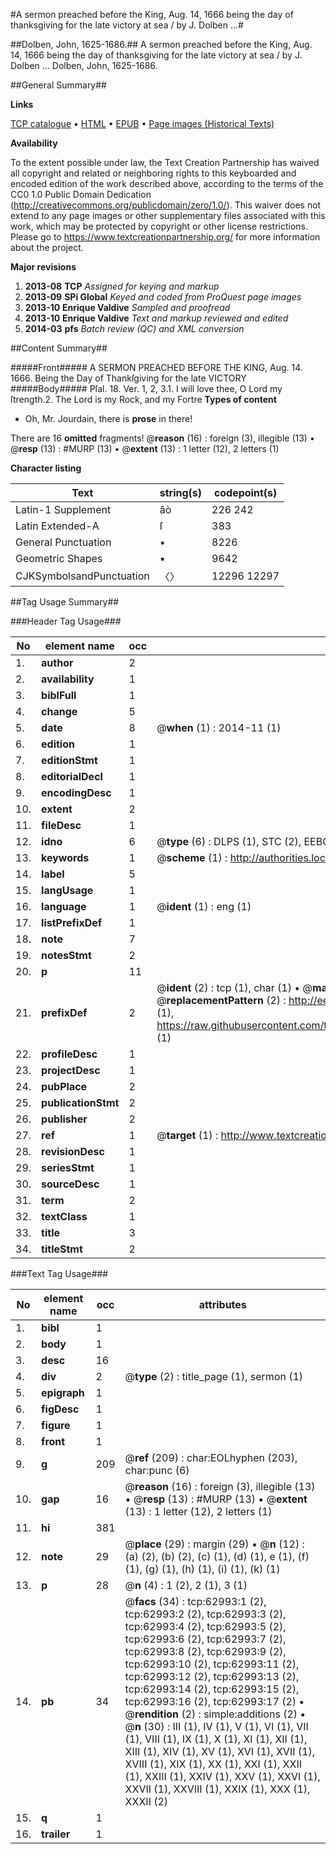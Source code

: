 #A sermon preached before the King, Aug. 14, 1666 being the day of thanksgiving for the late victory at sea / by J. Dolben ...#

##Dolben, John, 1625-1686.##
A sermon preached before the King, Aug. 14, 1666 being the day of thanksgiving for the late victory at sea / by J. Dolben ...
Dolben, John, 1625-1686.

##General Summary##

**Links**

[TCP catalogue](http://www.ota.ox.ac.uk/tcp/)  • 
[HTML](http://tei.it.ox.ac.uk/tcp/Texts-HTML/free/A36/A36272.html)  • 
[EPUB](http://tei.it.ox.ac.uk/tcp/Texts-EPUB/free/A36/A36272.epub) • 
[Page images (Historical Texts)](https://historicaltexts.jisc.ac.uk/eebo-12542660e)

**Availability**

To the extent possible under law, the Text Creation Partnership has waived all copyright and related or neighboring rights to this keyboarded and encoded edition of the work described above, according to the terms of the CC0 1.0 Public Domain Dedication (http://creativecommons.org/publicdomain/zero/1.0/). This waiver does not extend to any page images or other supplementary files associated with this work, which may be protected by copyright or other license restrictions. Please go to https://www.textcreationpartnership.org/ for more information about the project.

**Major revisions**

1. __2013-08__ __TCP__ *Assigned for keying and markup*
1. __2013-09__ __SPi Global__ *Keyed and coded from ProQuest page images*
1. __2013-10__ __Enrique Valdive__ *Sampled and proofread*
1. __2013-10__ __Enrique Valdive__ *Text and markup reviewed and edited*
1. __2014-03__ __pfs__ *Batch review (QC) and XML conversion*

##Content Summary##

#####Front#####
A SERMON PREACHED BEFORE THE KING, Aug. 14. 1666. Being the Day of Thankſgiving for the late VICTORY
#####Body#####
Pſal. 18. Ver. 1, 2, 3.1. I will love thee, O Lord my ſtrength.2. The Lord is my Rock, and my Fortre
**Types of content**

  * Oh, Mr. Jourdain, there is **prose** in there!

There are 16 **omitted** fragments! 
 @__reason__ (16) : foreign (3), illegible (13)  •  @__resp__ (13) : #MURP (13)  •  @__extent__ (13) : 1 letter (12), 2 letters (1)

**Character listing**


|Text|string(s)|codepoint(s)|
|---|---|---|
|Latin-1 Supplement|âò|226 242|
|Latin Extended-A|ſ|383|
|General Punctuation|•|8226|
|Geometric Shapes|▪|9642|
|CJKSymbolsandPunctuation|〈〉|12296 12297|

##Tag Usage Summary##

###Header Tag Usage###

|No|element name|occ|attributes|
|---|---|---|---|
|1.|__author__|2||
|2.|__availability__|1||
|3.|__biblFull__|1||
|4.|__change__|5||
|5.|__date__|8| @__when__ (1) : 2014-11 (1)|
|6.|__edition__|1||
|7.|__editionStmt__|1||
|8.|__editorialDecl__|1||
|9.|__encodingDesc__|1||
|10.|__extent__|2||
|11.|__fileDesc__|1||
|12.|__idno__|6| @__type__ (6) : DLPS (1), STC (2), EEBO-CITATION (1), OCLC (1), VID (1)|
|13.|__keywords__|1| @__scheme__ (1) : http://authorities.loc.gov/ (1)|
|14.|__label__|5||
|15.|__langUsage__|1||
|16.|__language__|1| @__ident__ (1) : eng (1)|
|17.|__listPrefixDef__|1||
|18.|__note__|7||
|19.|__notesStmt__|2||
|20.|__p__|11||
|21.|__prefixDef__|2| @__ident__ (2) : tcp (1), char (1)  •  @__matchPattern__ (2) : ([0-9\-]+):([0-9IVX]+) (1), (.+) (1)  •  @__replacementPattern__ (2) : http://eebo.chadwyck.com/downloadtiff?vid=$1&page=$2 (1), https://raw.githubusercontent.com/textcreationpartnership/Texts/master/tcpchars.xml#$1 (1)|
|22.|__profileDesc__|1||
|23.|__projectDesc__|1||
|24.|__pubPlace__|2||
|25.|__publicationStmt__|2||
|26.|__publisher__|2||
|27.|__ref__|1| @__target__ (1) : http://www.textcreationpartnership.org/docs/. (1)|
|28.|__revisionDesc__|1||
|29.|__seriesStmt__|1||
|30.|__sourceDesc__|1||
|31.|__term__|2||
|32.|__textClass__|1||
|33.|__title__|3||
|34.|__titleStmt__|2||


###Text Tag Usage###

|No|element name|occ|attributes|
|---|---|---|---|
|1.|__bibl__|1||
|2.|__body__|1||
|3.|__desc__|16||
|4.|__div__|2| @__type__ (2) : title_page (1), sermon (1)|
|5.|__epigraph__|1||
|6.|__figDesc__|1||
|7.|__figure__|1||
|8.|__front__|1||
|9.|__g__|209| @__ref__ (209) : char:EOLhyphen (203), char:punc (6)|
|10.|__gap__|16| @__reason__ (16) : foreign (3), illegible (13)  •  @__resp__ (13) : #MURP (13)  •  @__extent__ (13) : 1 letter (12), 2 letters (1)|
|11.|__hi__|381||
|12.|__note__|29| @__place__ (29) : margin (29)  •  @__n__ (12) : (a) (2), (b) (2), (c) (1), (d) (1), e (1), (f) (1), (g) (1), (h) (1), (i) (1), (k) (1)|
|13.|__p__|28| @__n__ (4) : 1 (2), 2 (1), 3 (1)|
|14.|__pb__|34| @__facs__ (34) : tcp:62993:1 (2), tcp:62993:2 (2), tcp:62993:3 (2), tcp:62993:4 (2), tcp:62993:5 (2), tcp:62993:6 (2), tcp:62993:7 (2), tcp:62993:8 (2), tcp:62993:9 (2), tcp:62993:10 (2), tcp:62993:11 (2), tcp:62993:12 (2), tcp:62993:13 (2), tcp:62993:14 (2), tcp:62993:15 (2), tcp:62993:16 (2), tcp:62993:17 (2)  •  @__rendition__ (2) : simple:additions (2)  •  @__n__ (30) : III (1), IV (1), V (1), VI (1), VII (1), VIII (1), IX (1), X (1), XI (1), XII (1), XIII (1), XIV (1), XV (1), XVI (1), XVII (1), XVIII (1), XIX (1), XX (1), XXI (1), XXII (1), XXIII (1), XXIV (1), XXV (1), XXVI (1), XXVII (1), XXVIII (1), XXIX (1), XXX (1), XXXII (2)|
|15.|__q__|1||
|16.|__trailer__|1||

